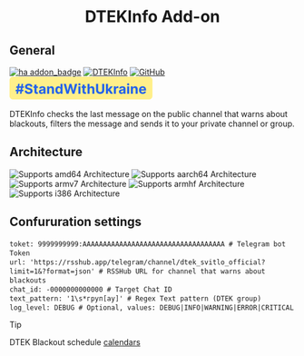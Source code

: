 <div align="center">
<h1>DTEKInfo Add-on</h1>
</div>

## General

[![ha addon_badge](https://img.shields.io/badge/HA-Addon-blue.svg)](https://developers.home-assistant.io/docs/add-ons)
[![DTEKInfo](https://img.shields.io/badge/DTEK-Info-blue.svg)](https://github.com/andrewjswan/blackout-addons/dtekinfo/)
[![GitHub](https://img.shields.io/github/license/andrewjswan/blackout-addons?color=blue)](https://github.com/andrewjswan/blackout-addons/blob/master/LICENSE)
[![StandWithUkraine](https://raw.githubusercontent.com/vshymanskyy/StandWithUkraine/main/badges/StandWithUkraine.svg)](https://github.com/vshymanskyy/StandWithUkraine/blob/main/docs/README.md)

DTEKInfo checks the last message on the public channel that warns about blackouts, filters the message and sends it to your private channel or group.

## Architecture

![Supports amd64 Architecture][amd64-shield] ![Supports aarch64 Architecture][aarch64-shield] ![Supports armv7 Architecture][armv7-shield] ![Supports armhf Architecture][armhf-shield] ![Supports i386 Architecture][i386-shield]

## Confururation settings

```
toket: 9999999999:AAAAAAAAAAAAAAAAAAAAAAAAAAAAAAAAAAA # Telegram bot Token
url: 'https://rsshub.app/telegram/channel/dtek_svitlo_official?limit=1&?format=json' # RSSHub URL for channel that warns about blackouts
chat_id: -0000000000000 # Target Chat ID
text_pattern: '1\s*груп[ау]' # Regex Text pattern (DTEK group)
log_level: DEBUG # Optional, values: DEBUG|INFO|WARNING|ERROR|CRITICAL
```

> [!TIP]
> DTEK Blackout schedule [calendars](https://github.com/andrewjswan/dtek-blackout-schedule-calendars)

[amd64-shield]: https://img.shields.io/badge/amd64-yes-blue.svg
[aarch64-shield]: https://img.shields.io/badge/aarch64-yes-blue.svg
[armv7-shield]: https://img.shields.io/badge/armv7-no-red.svg
[armhf-shield]: https://img.shields.io/badge/armhf-no-red.svg
[i386-shield]: https://img.shields.io/badge/i386-no-red.svg
